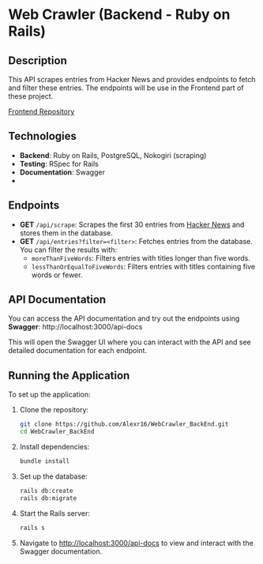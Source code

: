 # Web Crawler (Backend - Ruby on Rails)

## Description
This API scrapes entries from Hacker News and provides endpoints to fetch and filter these entries.
The endpoints will be use in the Frontend part of these project.

[Frontend Repository](https://github.com/Alexr16/WebCrawler_FrontEnd)

## Technologies
- **Backend**: Ruby on Rails, PostgreSQL, Nokogiri (scraping)
- **Testing**: RSpec for Rails
- **Documentation**: Swagger
- 
## Endpoints

- **GET** `/api/scrape`: Scrapes the first 30 entries from [Hacker News](https://news.ycombinator.com/) and stores them in the database.
- **GET** `/api/entries?filter=<filter>`: Fetches entries from the database. You can filter the results with:
  - `moreThanFiveWords`: Filters entries with titles longer than five words.
  - `lessThanOrEqualToFiveWords`: Filters entries with titles containing five words or fewer.

## API Documentation

You can access the API documentation and try out the endpoints using **Swagger**: http://localhost:3000/api-docs

This will open the Swagger UI where you can interact with the API and see detailed documentation for each endpoint.

## Running the Application

To set up the application:

1. Clone the repository:

    ```bash
    git clone https://github.com/Alexr16/WebCrawler_BackEnd.git
    cd WebCrawler_BackEnd
    ```

2. Install dependencies:

    ```bash
    bundle install
    ```

3. Set up the database:

    ```bash
    rails db:create
    rails db:migrate
    ```

4. Start the Rails server:

    ```bash
    rails s
    ```

5. Navigate to [http://localhost:3000/api-docs](http://localhost:3000/api-docs) to view and interact with the Swagger documentation.